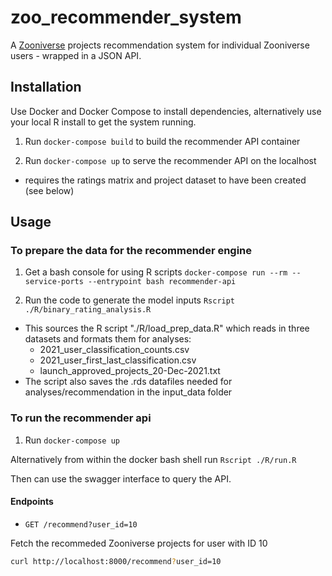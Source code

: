 # zoo_recommender_system

A [Zooniverse](https://www.zooniverse.org/) projects recommendation system for individual Zooniverse users - wrapped in a JSON API.

## Installation

Use Docker and Docker Compose to install dependencies, alternatively use your local R install to get the system running.

1. Run `docker-compose build` to build the recommender API container

2. Run `docker-compose up` to serve the recommender API on the localhost

- requires the ratings matrix and project dataset to have been created (see below)

## Usage

### To prepare the data for the recommender engine

1. Get a bash console for using R scripts `docker-compose run --rm --service-ports --entrypoint bash recommender-api`

2. Run the code to generate the model inputs `Rscript ./R/binary_rating_analysis.R`

- This sources the R script "./R/load_prep_data.R" which reads in three datasets and formats them for analyses:
  - 2021_user_classification_counts.csv
  - 2021_user_first_last_classification.csv
  - launch_approved_projects_20-Dec-2021.txt
- The script also saves the .rds datafiles needed for analyses/recommendation in the input_data folder

### To run the recommender api

1. Run `docker-compose up`

Alternatively from within the docker bash shell run `Rscript ./R/run.R`

Then can use the swagger interface to query the API.

#### Endpoints

- `GET /recommend?user_id=10`

Fetch the recommeded Zooniverse projects for user with ID 10

```sh
curl http://localhost:8000/recommend?user_id=10
```
